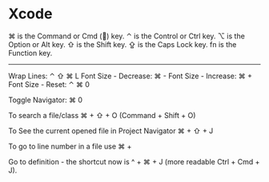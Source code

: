 
# Xcode

⌘ is the Command or Cmd () key.
⌃ is the Control or Ctrl key.
⌥ is the Option or Alt key.
⇧ is the Shift key.
⇪ is the Caps Lock key.
fn is the Function key.

---

Wrap Lines: ⌃ ⇧ ⌘ L
Font Size - Decrease: ⌘ -
Font Size - Increase: ⌘ +
Font Size - Reset: ⌃ ⌘ 0

Toggle Navigator: ⌘ 0


To search a file/class ⌘ + ⇧ + O (Command + Shift + O)

To See the current opened file in Project Navigator ⌘ + ⇧ + J

To go to line number in a file use ⌘ + 

Go to definition - the shortcut now is ^ + ⌘ + J (more readable Ctrl + Cmd + J).